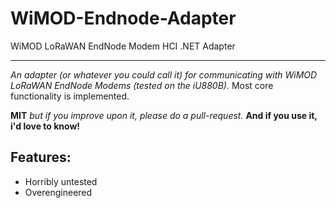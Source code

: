 # WiMOD-Endnode-Adapter
WiMOD LoRaWAN EndNode Modem HCI .NET Adapter
____________________________________________
_An adapter (or whatever you could call it) for communicating with WiMOD LoRaWAN EndNode Modems (tested on the iU880B)._
Most core functionality is implemented.

__MIT__ _but if you improve upon it, please do a pull-request._ __And if you use it, i'd love to know!__


## Features:
- Horribly untested
- Overengineered
